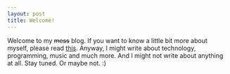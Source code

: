 ```yaml
---
layout: post
title: Welcome!
---
```


Welcome to my ~~mess~~ blog. If you want to know a little bit more about myself, please read [this](/about.html).
Anyway, I might write about technology, programming, music and much more. And I might not write about anything at all.
Stay tuned. Or maybe not. :)
